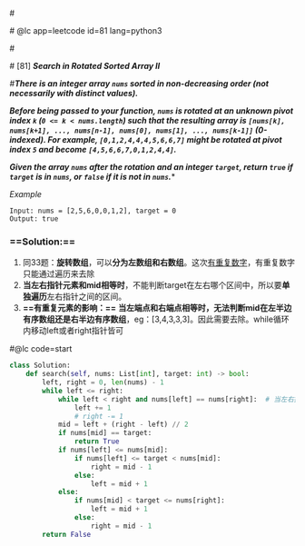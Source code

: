 \#

\# @lc app=leetcode id=81 lang=python3

\#

\# [81] ***Search in Rotated Sorted Array II***

*\#**There is an integer array `nums` sorted in non-decreasing order (not necessarily with distinct values).***

***Before being passed to your function, `nums` is rotated at an unknown pivot index `k` (`0 <= k < nums.length`) such that the resulting array is `[nums[k], nums[k+1], ..., nums[n-1], nums[0], nums[1], ..., nums[k-1]]` (0-indexed). For example, `[0,1,2,4,4,4,5,6,6,7]` might be rotated at pivot index `5` and become `[4,5,6,6,7,0,1,2,4,4]`.***

***Given the array `nums` after the rotation and an integer `target`, return `true` if `target` is in `nums`, or `false` if it is not in `nums`.****

$Example$

```
Input: nums = [2,5,6,0,0,1,2], target = 0
Output: true
```

### ==Solution:==

1. 同33题：**旋转数组**，可以**分为左数组和右数组**。这次<u>有重复数字</u>，有重复数字只能通过遍历来去除
2. **当左右指针元素和mid相等时**，不能判断target在左右哪个区间中，所以要**单独遍历**左右指针之间的区间。
3. **==有重复元素的影响：==** **当左端点和右端点相等时，无法判断mid在左半边有序数组还是右半边有序数组**，eg：[3,4,3,3,3]。因此需要去除。while循环内移动left或者right指针皆可

#@lc code=start

```python
class Solution:
    def search(self, nums: List[int], target: int) -> bool:
        left, right = 0, len(nums) - 1
        while left <= right:
            while left < right and nums[left] == nums[right]:  # 当左右指针元素相同时，直接去除，不需要与mid相比较，因为等left和right元素不相同时mid会与left和right比较大小从而进行下一步定区间的判断
                left += 1
                # right -= 1
            mid = left + (right - left) // 2
            if nums[mid] == target:
                return True
            if nums[left] <= nums[mid]:
                if nums[left] <= target < nums[mid]:
                    right = mid - 1
                else:
                    left = mid + 1
            else:
                if nums[mid] < target <= nums[right]:
                    left = mid + 1
                else:
                    right = mid - 1
        return False
```

